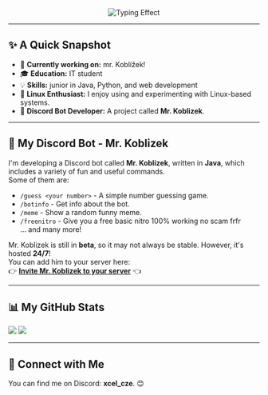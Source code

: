 <div align="center">
  <img src="https://readme-typing-svg.herokuapp.com/?font=Fira+Code&pause=2000&color=00FFFF&width=635&lines=Hi%2C+%20%F0%9F%91%8B%20+I%27m+Franti%C5%A1ek+Vojta+also+known+as+xCel_dev" alt="Typing Effect" />
</div>

---

## ✨ A Quick Snapshot
- 🔭 **Currently working on:** mr. Kobližek! 
- 🎓 **Education:** IT student
- 💡 **Skills:** junior in Java, Python, and web development  
- 🐧 **Linux Enthusiast:** I enjoy using and experimenting with Linux-based systems.  
- 🤖 **Discord Bot Developer:** A project called **Mr. Koblizek**.

---

## 🤖 My Discord Bot - Mr. Koblizek

I'm developing a Discord bot called **Mr. Koblizek**, written in **Java**, which includes a variety of fun and useful commands.  
Some of them are:  
- `/guess <your number>` - A simple number guessing game.  
- `/botinfo` - Get info about the bot.  
- `/meme` - Show a random funny meme.  
- `/freenitro` - Give you a free basic nitro 100% working no scam frfr  
... and many more!  

Mr. Koblizek is still in **beta**, so it may not always be stable. However, it's hosted **24/7**!  
You can add him to your server here:  
👉 **[Invite Mr. Koblizek to your server](https://discord.com/oauth2/authorize?client_id=1346908051592187914&permissions=8&integration_type=0&scope=bot)** 👈  

---

## 📊 My GitHub Stats  

<img src="https://github-readme-stats.vercel.app/api/top-langs/?username=Frantisek-Vojta&langs_count=4&layout=compact&theme=react&card_width=450" />  
<img src="https://github-readme-stats.vercel.app/api?username=Frantisek-Vojta&count_private=true&show_icons=true&theme=react&rank_icon=github&border_radius=10&card_width=450" />  

---

## 🤝 Connect with Me  

You can find me on Discord: **xcel_cze**. 😊
